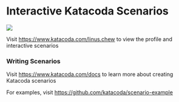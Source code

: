 # Interactive Katacoda Scenarios

[![](http://shields.katacoda.com/katacoda/linus.chew/count.svg)](https://www.katacoda.com/linus.chew "Get your profile on Katacoda.com")

Visit https://www.katacoda.com/linus.chew to view the profile and interactive scenarios

### Writing Scenarios
Visit https://www.katacoda.com/docs to learn more about creating Katacoda scenarios

For examples, visit https://github.com/katacoda/scenario-example

